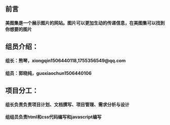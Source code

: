 <h2>前言</h2>
<h4>美图集是一个展示图片的网站。图片可以更加生动的传递信息，在美图集可以找到你想要的图片</h4>

<h2>组员介绍：</h2>
<h4>组长：熊琴，xiongqin1506440118,1755356549@qq.com</h4>
<h4>组员：郭晓纯，guoxiaochun1506440106</h4>

<h2>项目分工：</h2>
<h4>组长负责负责项目计划、文档撰写、项目管理、需求分析与设计</h4>
<h4>组组员负责html和css代码编写和javascript编写</h4>
